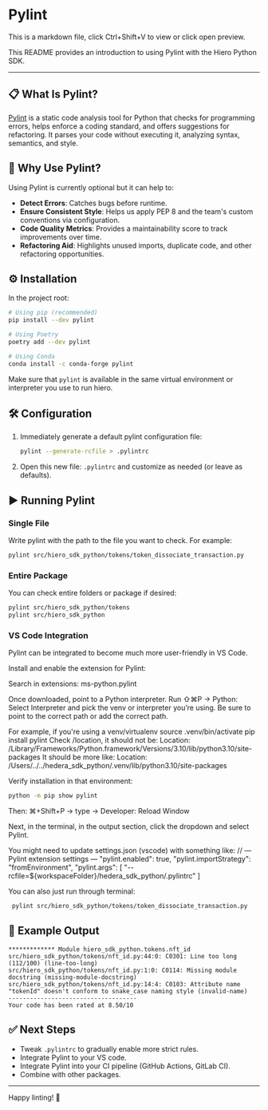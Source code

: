 # Pylint
This is a markdown file, click Ctrl+Shift+V to view or click open preview.

This README provides an introduction to using Pylint with the Hiero Python SDK.

---

## 📋 What Is Pylint?

[Pylint](https://pylint.pycqa.org/) is a static code analysis tool for Python that checks for programming errors, helps enforce a coding standard, and offers suggestions for refactoring. It parses your code without executing it, analyzing syntax, semantics, and style.

## 🎯 Why Use Pylint?
Using Pylint is currently optional but it can help to:

* **Detect Errors**: Catches bugs before runtime.
* **Ensure Consistent Style**: Helps us apply PEP 8 and the team's custom conventions via configuration.
* **Code Quality Metrics**: Provides a maintainability score to track improvements over time.
* **Refactoring Aid**: Highlights unused imports, duplicate code, and other refactoring opportunities.

## ⚙️ Installation
In the project root:

```bash
# Using pip (recommended)
pip install --dev pylint

# Using Poetry
poetry add --dev pylint

# Using Conda
conda install -c conda-forge pylint
```

Make sure that `pylint` is available in the same virtual environment or interpreter you use to run hiero.

## 🛠 Configuration

1. Immediately generate a default pylint configuration file:

   ```bash
   pylint --generate-rcfile > .pylintrc
   ```

2. Open this new file: `.pylintrc` and customize as needed (or leave as defaults).

## ▶️ Running Pylint

### Single File
Write pylint with the path to the file you want to check.
For example:

```bash
pylint src/hiero_sdk_python/tokens/token_dissociate_transaction.py
```

### Entire Package
You can check entire folders or package if desired:

```bash
pylint src/hiero_sdk_python/tokens
pylint src/hiero_sdk_python
```

### VS Code Integration
Pylint can be integrated to become much more user-friendly in VS Code.

Install and enable the extension for Pylint:

Search in extensions:
ms-python.pylint

Once downloaded, point to a Python interpreter.
Run ⇧⌘P → Python: Select Interpreter and pick the venv or interpreter you’re using. 
Be sure to point to the correct path or add the correct path.

For example, if you're using a venv/virtualenv
source .venv/bin/activate
pip install pylint
Check /location, it should not be: 
Location: /Library/Frameworks/Python.framework/Versions/3.10/lib/python3.10/site-packages
It should be more like:
Location: /Users/../../hedera_sdk_python/.venv/lib/python3.10/site-packages

Verify installation in that environment:
```bash
python -m pip show pylint
```

Then:
⌘+Shift+P → type → Developer: Reload Window

Next, in the terminal, in the output section, click the dropdown and select Pylint.

You might need to update settings.json (vscode) with something like:
  // — Pylint extension settings —
  "pylint.enabled": true,
  "pylint.importStrategy": "fromEnvironment",
  "pylint.args": [
    "--rcfile=${workspaceFolder}/hedera_sdk_python/.pylintrc"
    ]


You can also just run through terminal:
```bash
 pylint src/hiero_sdk_python/tokens/token_dissociate_transaction.py
```

## 📝 Example Output

```text
************* Module hiero_sdk_python.tokens.nft_id
src/hiero_sdk_python/tokens/nft_id.py:44:0: C0301: Line too long (112/100) (line-too-long)
src/hiero_sdk_python/tokens/nft_id.py:1:0: C0114: Missing module docstring (missing-module-docstring)
src/hiero_sdk_python/tokens/nft_id.py:14:4: C0103: Attribute name "tokenId" doesn't conform to snake_case naming style (invalid-name)
------------------------------------
Your code has been rated at 8.50/10
```

## ✅ Next Steps

* Tweak `.pylintrc` to gradually enable more strict rules.
* Integrate Pylint to your VS code.
* Integrate Pylint into your CI pipeline (GitHub Actions, GitLab CI).
* Combine with other packages.

---

Happy linting! 🚀
